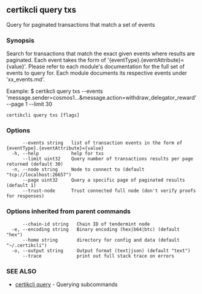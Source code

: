 ## certikcli query txs

Query for paginated transactions that match a set of events

### Synopsis

Search for transactions that match the exact given events where results are paginated.
Each event takes the form of '{eventType}.{eventAttribute}={value}'. Please refer
to each module's documentation for the full set of events to query for. Each module
documents its respective events under 'xx_events.md'.

Example:
$ certikcli query txs --events 'message.sender=cosmos1...&message.action=withdraw_delegator_reward' --page 1 --limit 30

```
certikcli query txs [flags]
```

### Options

```
      --events string   list of transaction events in the form of {eventType}.{eventAttribute}={value}
  -h, --help            help for txs
      --limit uint32    Query number of transactions results per page returned (default 30)
  -n, --node string     Node to connect to (default "tcp://localhost:26657")
      --page uint32     Query a specific page of paginated results (default 1)
      --trust-node      Trust connected full node (don't verify proofs for responses)
```

### Options inherited from parent commands

```
      --chain-id string   Chain ID of tendermint node
  -e, --encoding string   Binary encoding (hex|b64|btc) (default "hex")
      --home string       directory for config and data (default "~/.certikcli")
  -o, --output string     Output format (text|json) (default "text")
      --trace             print out full stack trace on errors
```

### SEE ALSO

* [certikcli query](certikcli_query.md)	 - Querying subcommands


